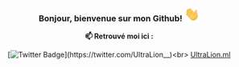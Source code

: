 <div align="center">

### Bonjour, bienvenue sur mon Github! <img src="https://github.com/ABSphreak/ABSphreak/blob/master/gifs/Hi.gif" width="30px">
  
</div>  

<div align="center">
  
  **📫 Retrouvé moi ici :**<br>

  [![Twitter Badge](https://img.shields.io/badge/-Twitter-1ca0f1?style=flat-square&labelColor=1ca0f1&logo=twitter&logoColor=white&link=https://twitter.com/UltraLion__)](https://twitter.com/UltraLion__)<br>
 [UltraLion.ml](https://ultralion.ml)

</div>
